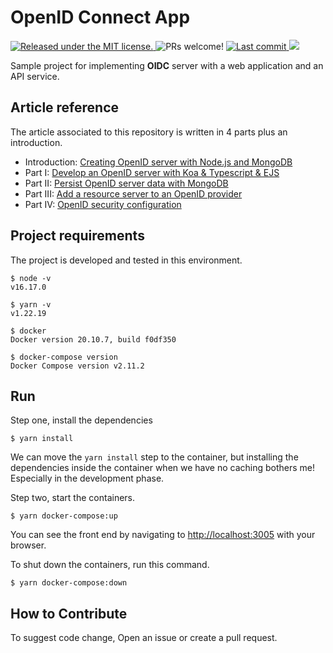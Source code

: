 # OpenID Connect App

<p>
    <a href="https://github.com/ebrahimmfadae/openid-connect-app/blob/main/LICENSE" target="_blank">
        <img src="https://img.shields.io/badge/license-MIT-blue.svg" alt="Released under the MIT license." />
    </a>
    <a>
        <img src="https://img.shields.io/badge/PRs-welcome-brightgreen.svg" alt="PRs welcome!" />
    </a>
    <a href="https://github.com/ebrahimmfadae/openid-connect-app/last-commit" target="_blank">
        <img src="https://img.shields.io/github/last-commit/ebrahimmfadae/openid-connect-app? style=flat-square" alt="Last commit">
    </a>
    <a href="https://github.com/ebrahimmfadae/openid-connect-app/issues" target="_blank">
        <img src="https://img.shields.io/github/issues/ebrahimmfadae/openid-connect-app? style=flat-square"/>
    </a>
</p>

<p>
  Sample project for implementing <b>OIDC</b> server with a web application and an API service.
</p>

## Article reference

The article associated to this repository is written in 4 parts plus an introduction.

- Introduction: [Creating OpenID server with Node.js and MongoDB](https://dev.to/ebrahimmfadae/setup-openid-with-nodejs-and-mongodb-451j)
- Part I: [Develop an OpenID server with Koa & Typescript & EJS](https://dev.to/ebrahimmfadae/develop-an-openid-server-with-nodejs-typescript-9n1)
- Part II: [Persist OpenID server data with MongoDB](https://dev.to/ebrahimmfadae/persist-openid-server-data-with-mongodb-5f95)
- Part III: [Add a resource server to an OpenID provider](https://dev.to/ebrahimmfadae/add-a-resource-server-to-an-openid-provider-noo)
- Part IV: [OpenID security configuration](https://dev.to/ebrahimmfadae/openid-security-configuration-4nn8)

## Project requirements

The project is developed and tested in this environment.

```
$ node -v
v16.17.0

$ yarn -v
v1.22.19

$ docker
Docker version 20.10.7, build f0df350

$ docker-compose version
Docker Compose version v2.11.2
```

## Run

Step one, install the dependencies

```
$ yarn install
```

We can move the `yarn install` step to the container, but installing the dependencies inside the container when we have no caching bothers me! Especially in the development phase.

Step two, start the containers.

```
$ yarn docker-compose:up
```

You can see the front end by navigating to [http://localhost:3005](http://localhost:3005) with your browser.

To shut down the containers, run this command.

```
$ yarn docker-compose:down
```

## How to Contribute

To suggest code change, Open an issue or create a pull request.

